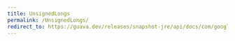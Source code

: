 ```yaml
---
title: UnsignedLongs
permalink: /UnsignedLongs/
redirect_to: https://guava.dev/releases/snapshot-jre/api/docs/com/google/common/primitives/UnsignedLongs.html
---
```

